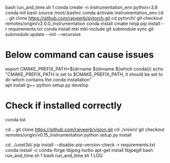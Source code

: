 bash run_and_time.sh 1
conda create -n instrumentation_env python=3.8
conda init bash
source /root/.bashrc 
conda activate instrumentation_env
cd ..
git clone https://github.com/rajveerb/pytorch.git
cd pytorch/
git checkout remotes/origin/v2.0.0_instrumentation
conda install cmake ninja
pip install -r requirements.txt
conda install mkl mkl-include
git submodule sync
git submodule update --init --recursive
# Below command can cause issues
export CMAKE_PREFIX_PATH=$(dirname $(dirname $(which conda)))
echo "CMAKE_PREFIX_PATH is set to $CMAKE_PREFIX_PATH, it should be set to dir which contains the conda installation"  
apt install g++
python setup.py develop
# Check if installed correctly
conda list

cd ..
git clone https://github.com/rajveerb/vision.git
cd ./vision/
git checkout remotes/origin/v0.15_instrumentation
python setup.py install

cd ../unet3d/
pip install --disable-pip-version-check -r requirements.txt
conda install -c conda-forge libjpeg-turbo
apt-get install libjpeg9
bash run_and_time.sh 1
bash run_and_time.sh 1 LOG